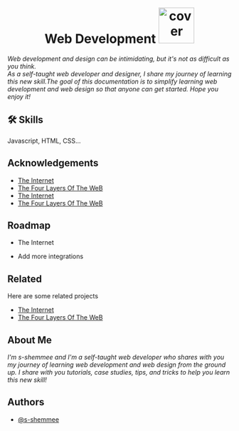 <div align="center">
  <h1>Web Development <img width="80" src="https://media.giphy.com/media/juua9i2c2fA0AIp2iq/giphy.gif" alt="cover"/></h1>
</div>

*Web development and design can be intimidating, but it's not as difficult as you think.* <br/>*As a self-taught web developer and designer, I share my journey of learning this new skill.The goal of this documentation is to simplify learning web development and web design so that anyone can get started. Hope you enjoy it!*


## 🛠 Skills
Javascript, HTML, CSS...



## Acknowledgements

- [The Internet](https://github.com/s-shemmee/Web-Development/blob/main/The-Internet.md)
- [The Four Layers Of The WeB](https://github.com/s-shemmee/Web-Development/blob/main/The-Four-Layer-Of-The-Web.md)
- [The Internet](https://github.com/s-shemmee/Web-Development/blob/main/The-Internet.md)
- [The Four Layers Of The WeB](https://github.com/s-shemmee/Web-Development/blob/main/The-Four-Layer-Of-The-Web.md)


## Roadmap

- The Internet

- Add more integrations


## Related

Here are some related projects

- [The Internet](https://github.com/s-shemmee/Web-Development/blob/main/The-Internet.md)
- [The Four Layers Of The WeB](https://github.com/s-shemmee/Web-Development/blob/main/The-Four-Layer-Of-The-Web.md)


##  About Me
*I'm s-shemmee and I'm a self-taught web developer who shares with you my journey of learning web development and web design from the ground up. I share with you tutorials, case studies, tips, and tricks to help you learn this new skill!*


## Authors

- [@s-shemmee](https://www.github.com/s-shemmee)

